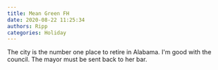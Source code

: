```yaml
---
title: Mean Green FH
date: 2020-08-22 11:25:34
authors: Ripp
categories: Holiday
---
```


 The city is the number one place to retire in Alabama.
I'm good with the council.
The mayor must be sent back to her bar.